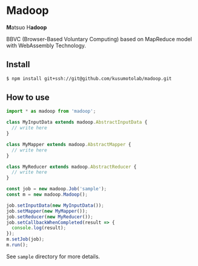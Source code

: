# Madoop

**M**atsuo H**adoop**

BBVC (Browser-Based Voluntary Computing) based on MapReduce model with WebAssembly Technology.


## Install

```sh
$ npm install git+ssh://git@github.com/kusumotolab/madoop.git
```


## How to use

```ts
import * as madoop from 'madoop';

class MyInputData extends madoop.AbstractInputData {
  // write here
}

class MyMapper extends madoop.AbstractMapper {
  // write here
}

class MyReducer extends madoop.AbstractReducer {
  // write here
}

const job = new madoop.Job('sample');
const m = new madoop.Madoop();

job.setInputData(new MyInputData());
job.setMapper(new MyMapper());
job.setReducer(new MyReducer());
job.setCallbackWhenCompleted(result => {
  console.log(result);
});
m.setJob(job);
m.run();
```

See `sample` directory for more details.
